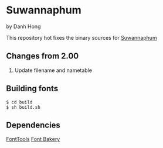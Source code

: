 # Suwannaphum
by Danh Hong

This repository hot fixes the binary sources for [Suwannaphum](https://github.com/google/fonts/tree/master/ofl/suwannaphum)

## Changes from 2.00
1. Update filename and nametable


## Building fonts
```
$ cd build
$ sh build.sh
```

## Dependencies
[FontTools](https://github.com/fonttools/fonttools)
[Font Bakery](https://github.com/googlefonts/fontbakery)
